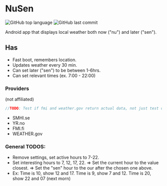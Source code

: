 # NuSen 

![GitHub top language](https://img.shields.io/github/languages/top/Bjorkgren/NuSen)
![GitHub last commit](https://img.shields.io/github/last-commit/Bjorkgren/NuSen) 

Android app that displays local weather both now ("nu") and later ("sen").

## Has

* Fast boot, remembers location.
* Updates weather every 30 min.
* Can set later ("sen") to be between 1-6hrs.
* Can set relevant times (ex. 7:00 - 22:00)

### Providers
(not affiliated)

```java
//TODO: Test if fmi and weather.gov return actual data, not just test data.
```
* SMHI.se
* YR.no
* FMI.fi
* WEATHER.gov

### General TODOS:
* Remove settings, set active hours to 7-22.
* Set interesting hours to 7, 12, 17, 22. 
 => Set the current hour to the value closest.
 => Set the "sen" hour to the our after the chosen one above.
* Ex: Time is 10, show 12 and 17. Time is 9, show 7 and 12. Time is 20, show 22 and 07 (next morn)
